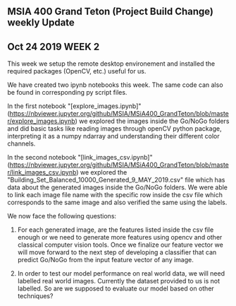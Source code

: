## MSIA 400 Grand Teton (Project Build Change) weekly Update
## Oct 24 2019 WEEK 2

This week we setup the remote desktop environement and installed the required packages (OpenCV, etc.) useful for us.

We have created two ipynb notebooks this week. The same code can also be found in corresponding py script files.

In the first notebook "[explore_images.ipynb]" (https://nbviewer.jupyter.org/github/MSIA/MSiA400_GrandTeton/blob/master/explore_images.ipynb) we explored the images inside the Go/NoGo folders and did basic tasks like reading images through openCV python package, interpreting it as a numpy ndarray and understanding their different color channels.

In the second notebook "[link_images_csv.ipynb]" (https://nbviewer.jupyter.org/github/MSIA/MSiA400_GrandTeton/blob/master/link_images_csv.ipynb) we explored the "Building_Set_Balanced_10000_Generated_9_MAY_2019.csv" file which has data about the generated images inside the Go/NoGo folders. We were able to link each image file name with the specific row inside the csv file which corresponds to the same image and also verified the same using the labels.

We now face the following questions:
1. For each generated image, are the features listed inside the csv file enough or we need to generate more features using opencv and other classical computer vision tools. Once we finalize our feature vector we will move forward to the next step of developing a classifier that can predict Go/NoGo from the input feature vector of any image.

2. In order to test our model performance on real world data, we will need labelled real world images. Currently the dataset provided to us is not labelled. So are we supposed to evaluate our model based on other techniques?
